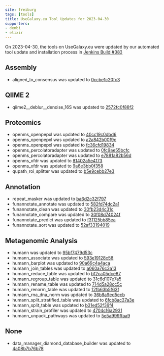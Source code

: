 ```yaml
---
site: freiburg
tags: [tools]
title: UseGalaxy.eu Tool Updates for 2023-04-30
supporters:
- denbi
- elixir
---
```


On 2023-04-30, the tools on UseGalaxy.eu were updated by our automated tool update and installation process in [Jenkins Build #383](https://build.galaxyproject.eu/job/usegalaxy-eu/job/install-tools/#383/)


## Assembly

- aligned_to_consensus was updated to [0ccbe1c20fc3](https://toolshed.g2.bx.psu.edu/view/ecology/aligned_to_consensus/0ccbe1c20fc3)

## QIIME 2

- qiime2__deblur__denoise_16S was updated to [2572fc0f88f2](https://toolshed.g2.bx.psu.edu/view/q2d2/qiime2__deblur__denoise_16S/2572fc0f88f2)

## Proteomics

- openms_openpepxl was updated to [40cc19c0dbd6](https://toolshed.g2.bx.psu.edu/view/galaxyp/openms_openpepxl/40cc19c0dbd6)
- openms_openpepxl was updated to [a2a842b00f9c](https://toolshed.g2.bx.psu.edu/view/galaxyp/openms_openpepxl/a2a842b00f9c)
- openms_openpepxl was updated to [fc36cfd19834](https://toolshed.g2.bx.psu.edu/view/galaxyp/openms_openpepxl/fc36cfd19834)
- openms_percolatoradapter was updated to [0fc9ae55bcfc](https://toolshed.g2.bx.psu.edu/view/galaxyp/openms_percolatoradapter/0fc9ae55bcfc)
- openms_percolatoradapter was updated to [e7881a82b56d](https://toolshed.g2.bx.psu.edu/view/galaxyp/openms_percolatoradapter/e7881a82b56d)
- openms_xfdr was updated to [81402a5e4173](https://toolshed.g2.bx.psu.edu/view/galaxyp/openms_xfdr/81402a5e4173)
- openms_xfdr was updated to [9a6e3bb0f358](https://toolshed.g2.bx.psu.edu/view/galaxyp/openms_xfdr/9a6e3bb0f358)
- qupath_roi_splitter was updated to [b5e9cebb27e3](https://toolshed.g2.bx.psu.edu/view/galaxyp/qupath_roi_splitter/b5e9cebb27e3)

## Annotation

- repeat_masker was updated to [ba6d2c32f797](https://toolshed.g2.bx.psu.edu/view/bgruening/repeat_masker/ba6d2c32f797)
- funannotate_annotate was updated to [582fd74dc2a1](https://toolshed.g2.bx.psu.edu/view/iuc/funannotate_annotate/582fd74dc2a1)
- funannotate_clean was updated to [30fb23d4c31c](https://toolshed.g2.bx.psu.edu/view/iuc/funannotate_clean/30fb23d4c31c)
- funannotate_compare was updated to [30f08d74024f](https://toolshed.g2.bx.psu.edu/view/iuc/funannotate_compare/30f08d74024f)
- funannotate_predict was updated to [f31125bb85ea](https://toolshed.g2.bx.psu.edu/view/iuc/funannotate_predict/f31125bb85ea)
- funannotate_sort was updated to [52af33194019](https://toolshed.g2.bx.psu.edu/view/iuc/funannotate_sort/52af33194019)

## Metagenomic Analysis

- humann was updated to [95bf7479d53c](https://toolshed.g2.bx.psu.edu/view/iuc/humann/95bf7479d53c)
- humann_associate was updated to [593e19128c58](https://toolshed.g2.bx.psu.edu/view/iuc/humann_associate/593e19128c58)
- humann_barplot was updated to [90a69c4a4aca](https://toolshed.g2.bx.psu.edu/view/iuc/humann_barplot/90a69c4a4aca)
- humann_join_tables was updated to [a060a76c3a13](https://toolshed.g2.bx.psu.edu/view/iuc/humann_join_tables/a060a76c3a13)
- humann_reduce_table was updated to [b12ca05dce87](https://toolshed.g2.bx.psu.edu/view/iuc/humann_reduce_table/b12ca05dce87)
- humann_regroup_table was updated to [31c6d107e7a5](https://toolshed.g2.bx.psu.edu/view/iuc/humann_regroup_table/31c6d107e7a5)
- humann_rename_table was updated to [714d5a28cc5c](https://toolshed.g2.bx.psu.edu/view/iuc/humann_rename_table/714d5a28cc5c)
- humann_renorm_table was updated to [12fb63b5f63f](https://toolshed.g2.bx.psu.edu/view/iuc/humann_renorm_table/12fb63b5f63f)
- humann_rna_dna_norm was updated to [36b8a9ed5ecb](https://toolshed.g2.bx.psu.edu/view/iuc/humann_rna_dna_norm/36b8a9ed5ecb)
- humann_split_stratified_table was updated to [6fcb8ac37a3e](https://toolshed.g2.bx.psu.edu/view/iuc/humann_split_stratified_table/6fcb8ac37a3e)
- humann_split_table was updated to [b31ed52f36f4](https://toolshed.g2.bx.psu.edu/view/iuc/humann_split_table/b31ed52f36f4)
- humann_strain_profiler was updated to [4704c16a2931](https://toolshed.g2.bx.psu.edu/view/iuc/humann_strain_profiler/4704c16a2931)
- humann_unpack_pathways was updated to [5e5a999ffaa9](https://toolshed.g2.bx.psu.edu/view/iuc/humann_unpack_pathways/5e5a999ffaa9)

## None

- data_manager_diamond_database_builder was updated to [4a08b7b76b78](https://toolshed.g2.bx.psu.edu/view/iuc/data_manager_diamond_database_builder/4a08b7b76b78)

